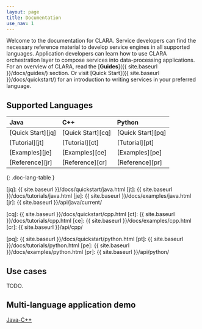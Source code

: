 ```yaml
---
layout: page
title: Documentation
use_nav: 1
---
```


Welcome to the documentation for CLARA.
Service developers can find the necessary reference material
to develop service engines in all supported languages.
Application developers can learn how to use CLARA orchestration layer
to compose services into data-processing applications.
For an overview of CLARA,
read the [**Guides**]({{ site.baseurl }}/docs/guides/) section.
Or visit [Quick Start]({{ site.baseurl }}/docs/quickstart/)
for an introduction to writing services in your preferred language.


## Supported Languages

| Java | C++ | Python |
|:-----|:----|:-------|
| [Quick Start][jq] | [Quick Start][cq] | [Quick Start][pq] |
| [Tutorial][jt]    | [Tutorial][ct]    | [Tutorial][pt]    |
| [Examples][je]    | [Examples][ce]    | [Examples][pe]    |
| [Reference][jr]   | [Reference][cr]   | [Reference][pr]   |
{: .doc-lang-table }

[jq]: {{ site.baseurl }}/docs/quickstart/java.html
[jt]: {{ site.baseurl }}/docs/tutorials/java.html
[je]: {{ site.baseurl }}/docs/examples/java.html
[jr]: {{ site.baseurl }}/api/java/current/

[cq]: {{ site.baseurl }}/docs/quickstart/cpp.html
[ct]: {{ site.baseurl }}/docs/tutorials/cpp.html
[ce]: {{ site.baseurl }}/docs/examples/cpp.html
[cr]: {{ site.baseurl }}/api/cpp/

[pq]: {{ site.baseurl }}/docs/quickstart/python.html
[pt]: {{ site.baseurl }}/docs/tutorials/python.html
[pe]: {{ site.baseurl }}/docs/examples/python.html
[pr]: {{ site.baseurl }}/api/python/

## Use cases

TODO.

## Multi-language application demo

[Java-C++](https://github.com/JeffersonLab/clara-demo)